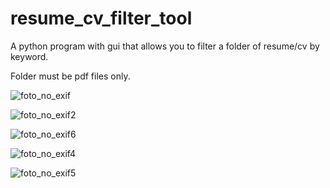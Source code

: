 # resume_cv_filter_tool
A python program with gui that allows you to filter a folder of resume/cv by keyword.

Folder must be pdf files only.

![foto_no_exif](https://user-images.githubusercontent.com/111251905/191748100-7f5479e8-c55b-4e2f-8138-578759954d6e.jpeg)

![foto_no_exif2](https://user-images.githubusercontent.com/111251905/191749339-73f24bed-2926-40aa-ada0-ca6b50a32ee7.jpeg)

![foto_no_exif6](https://user-images.githubusercontent.com/111251905/191749981-ac29eebe-ac63-4feb-8204-5d6757b81723.jpeg)

![foto_no_exif4](https://user-images.githubusercontent.com/111251905/191749487-bde123ee-b65b-48b5-bb4a-bf6526151ff4.jpeg)

![foto_no_exif5](https://user-images.githubusercontent.com/111251905/191749574-4a17543a-92c3-4974-b432-3bc54a4e53a9.jpeg)
